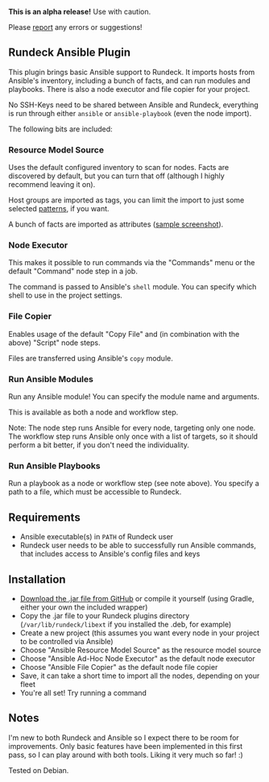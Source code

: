 **This is an alpha release!** Use with caution.

Please [report](https://github.com/Batix/rundeck-ansible-plugin/issues) any errors or suggestions!

## Rundeck Ansible Plugin ##

This plugin brings basic Ansible support to Rundeck. It imports hosts from Ansible's inventory, including a bunch of facts, and can run modules and playbooks. There is also a node executor and file copier for your project.

No SSH-Keys need to be shared between Ansible and Rundeck, everything is run through either `ansible` or `ansible-playbook` (even the node import).

The following bits are included:

### Resource Model Source ###

Uses the default configured inventory to scan for nodes. Facts are discovered by default, but you can turn that off (although I highly recommend leaving it on).

Host groups are imported as tags, you can limit the import to just some selected [patterns](http://docs.ansible.com/ansible/intro_patterns.html), if you want.

A bunch of facts are imported as attributes ([sample screenshot](http://batix.de/static/files/rundeck-ansible/node.png)).

### Node Executor ###

This makes it possible to run commands via the "Commands" menu or the default "Command" node step in a job.

The command is passed to Ansible's `shell` module. You can specify which shell to use in the project settings.

### File Copier ###

Enables usage of the default "Copy File" and (in combination with the above) "Script" node steps.

Files are transferred using Ansible's `copy` module.

### Run Ansible Modules ###

Run any Ansible module! You can specify the module name and arguments.

This is available as both a node and workflow step.

Note: The node step runs Ansible for every node, targeting only one node. The workflow step runs Ansible only once with a list of targets, so it should perform a bit better, if you don't need the individuality.

### Run Ansible Playbooks ###

Run a playbook as a node or workflow step (see note above). You specify a path to a file, which must be accessible to Rundeck.

## Requirements ##

- Ansible executable(s) in `PATH` of Rundeck user
- Rundeck user needs to be able to successfully run Ansible commands, that includes access to Ansible's config files and keys

## Installation ##

- [Download the .jar file from GitHub](https://github.com/Batix/rundeck-ansible-plugin/releases) or compile it yourself (using Gradle, either your own the included wrapper)
- Copy the .jar file to your Rundeck plugins directory (`/var/lib/rundeck/libext` if you installed the .deb, for example)
- Create a new project (this assumes you want every node in your project to be controlled via Ansible)
- Choose "Ansible Resource Model Source" as the resource model source
- Choose "Ansible Ad-Hoc Node Executor" as the default node executor
- Choose "Ansible File Copier" as the default node file copier
- Save, it can take a short time to import all the nodes, depending on your fleet
- You're all set! Try running a command

## Notes ##
I'm new to both Rundeck and Ansible so I expect there to be room for improvements. Only basic features have been implemented in this first pass, so I can play around with both tools. Liking it very much so far! :)

Tested on Debian.
